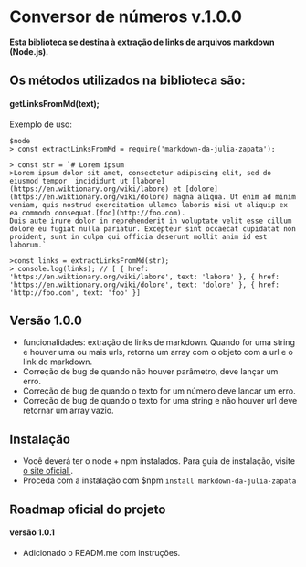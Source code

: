 # Conversor de números v.1.0.0

**Esta biblioteca se destina à extração de links de arquivos markdown (Node.js).**

## Os métodos utilizados na biblioteca são:

#### **getLinksFromMd(text);**

Exemplo de uso:

```
$node
> const extractLinksFromMd = require('markdown-da-julia-zapata');

> const str = `# Lorem ipsum
>Lorem ipsum dolor sit amet, consectetur adipiscing elit, sed do eiusmod tempor  incididunt ut [labore](https://en.wiktionary.org/wiki/labore) et [dolore](https://en.wiktionary.org/wiki/dolore) magna aliqua. Ut enim ad minim veniam, quis nostrud exercitation ullamco laboris nisi ut aliquip ex ea commodo consequat.[foo](http://foo.com).
Duis aute irure dolor in reprehenderit in voluptate velit esse cillum dolore eu fugiat nulla pariatur. Excepteur sint occaecat cupidatat non proident, sunt in culpa qui officia deserunt mollit anim id est laborum.`

>const links = extractLinksFromMd(str);
> console.log(links); // [ { href: 'https://en.wiktionary.org/wiki/labore', text: 'labore' }, { href: 'https://en.wiktionary.org/wiki/dolore', text: 'dolore' }, { href: 'http://foo.com', text: 'foo' }]
```

## Versão 1.0.0

- funcionalidades: extração de links de markdown. Quando for uma string e houver uma ou mais urls, retorna um array com o objeto com a url e o link do markdown.
- Correção de bug de quando não houver parâmetro, deve lançar um erro.
- Correção de bug de quando o texto for um número deve lancar um erro.
- Correção de bug de quando o texto for uma string e não houver url deve retornar um array vazio.

## Instalação

- Você deverá ter o node + npm instalados. Para guia de instalação, visite [o site oficial ](https://www.npmjs.com/get-npm).
- Proceda com a instalação com $npm `install markdown-da-julia-zapata`

## Roadmap oficial do projeto

#### versão 1.0.1
- Adicionado o READM.me com instruções.
